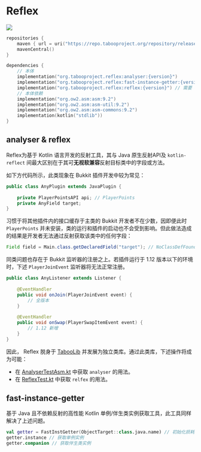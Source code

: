 # Reflex
![](https://img.shields.io/github/v/release/taboolib/reflex.svg)

```kotlin
repositories {
    maven { url = uri("https://repo.tabooproject.org/repository/releases/") }
    mavenCentral()
}

dependencies {
    // 本体
    implementation("org.tabooproject.reflex:analyser:{version}")
    implementation("org.tabooproject.reflex:fast-instance-getter:{version}")
    implementation("org.tabooproject.reflex:reflex:{version}") // 需要 analyser 模块
    // 本体依赖
    implementation("org.ow2.asm:asm:9.2")
    implementation("org.ow2.asm:asm-util:9.2")
    implementation("org.ow2.asm:asm-commons:9.2")
    implementation(kotlin("stdlib"))
}
```

## analyser & reflex
Reflex为基于 Kotlin 语言开发的反射工具，其与 Java 原生反射API及 `kotlin-reflect` 间最大区别在于其可**无视软兼容**反射目标类中的字段或方法。 

如下方代码所示，此类现象在 Bukkit 插件开发中较为常见：

```java
public class AnyPlugin extends JavaPlugin {
    
    private PlayerPointsAPI api; // PlayerPoints
    private AnyField target;
}
```

习惯于将其他插件内的接口缓存于主类的 Bukkit 开发者不在少数，因即便此时 `PlayerPoints` 并未安装，类的运行和插件的启动也不会受到影响。但此做法造成的结果是开发者无法通过反射获取该类中的任何字段：

```java
Field field = Main.class.getDeclaredField("target"); // NoClassDefFoundError: PlayerPointsAPI
```

同类问题也存在于 Bukkit 监听器的注册之上。若插件运行于 1.12 版本以下的环境时，下述 `PlayerJoinEvent` 监听器将无法正常注册。

```java
public class AnyListener extends Listener {
    
    @EventHandler
    public void onJoin(PlayerJoinEvent event) {
        // 全版本
    }
    
    @EventHandler
    public void onSwap(PlayerSwapItemEvent event) {
        // 1.12 新增
    }
}
```

因此， Reflex 脱身于 [TabooLib](https://github.com/taboolib/taboolib) 并发展为独立类库。通过此类库，下述操作将成为可能：

+ 在 [AnalyserTestAsm.kt](https://github.com/TabooLib/Reflex/blob/master/analyser/src/test/kotlin/org/tabooproject/reflex/AnalyserTestAsm.kt) 中获取 `analyser` 的用法。
+ 在 [ReflexTest.kt](https://github.com/TabooLib/Reflex/blob/master/reflex/src/test/kotlin/org/tabooproject/reflex/ReflexTest.kt) 中获取 `relfex` 的用法。

## fast-instance-getter
基于 Java 且不依赖反射的高性能 Kotlin 单例/伴生类实例获取工具，此工具同样解决了上述问题。

```kotlin
val getter = FastInstGetter(ObjectTarget::class.java.name) // 初始化损耗较高，复用时需手动缓存该实例
getter.instance // 获取单例实例
getter.companion // 获取伴生类实例
```
